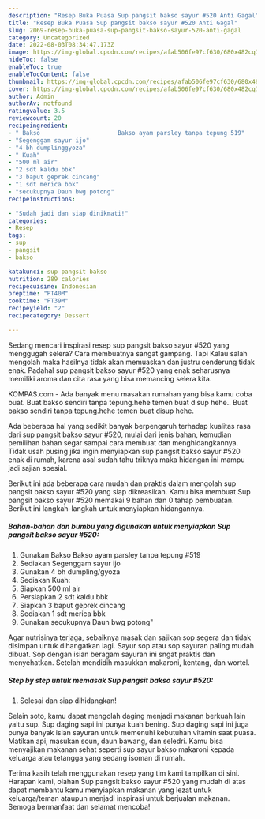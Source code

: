 ```yaml
---
description: "Resep Buka Puasa Sup pangsit bakso sayur #520 Anti Gagal"
title: "Resep Buka Puasa Sup pangsit bakso sayur #520 Anti Gagal"
slug: 2069-resep-buka-puasa-sup-pangsit-bakso-sayur-520-anti-gagal
category: Uncategorized
date: 2022-08-03T08:34:47.173Z
image: https://img-global.cpcdn.com/recipes/afab506fe97cf630/680x482cq70/sup-pangsit-bakso-sayur-520-foto-resep-utama.jpg
hideToc: false
enableToc: true
enableTocContent: false
thumbnail: https://img-global.cpcdn.com/recipes/afab506fe97cf630/680x482cq70/sup-pangsit-bakso-sayur-520-foto-resep-utama.jpg
cover: https://img-global.cpcdn.com/recipes/afab506fe97cf630/680x482cq70/sup-pangsit-bakso-sayur-520-foto-resep-utama.jpg
author: Admin
authorAv: notfound
ratingvalue: 3.5
reviewcount: 20
recipeingredient:
- " Bakso                      Bakso ayam parsley tanpa tepung 519"
- "Segenggam sayur ijo"
- "4 bh dumplinggyoza"
- " Kuah"
- "500 ml air"
- "2 sdt kaldu bbk"
- "3 baput geprek cincang"
- "1 sdt merica bbk"
- "secukupnya Daun bwg potong"
recipeinstructions:

- "Sudah jadi dan siap dinikmati!"
categories:
- Resep
tags:
- sup
- pangsit
- bakso

katakunci: sup pangsit bakso 
nutrition: 289 calories
recipecuisine: Indonesian
preptime: "PT40M"
cooktime: "PT39M"
recipeyield: "2"
recipecategory: Dessert

---
```



Sedang mencari inspirasi resep sup pangsit bakso sayur #520 yang menggugah selera? Cara membuatnya sangat gampang. Tapi Kalau salah mengolah maka hasilnya tidak akan memuaskan dan justru cenderung tidak enak. Padahal sup pangsit bakso sayur #520 yang enak seharusnya memiliki aroma dan cita rasa yang bisa memancing selera kita.


KOMPAS.com - Ada banyak menu masakan rumahan yang bisa kamu coba buat. Buat bakso sendiri tanpa tepung.hehe temen buat disup hehe.. Buat bakso sendiri tanpa tepung.hehe temen buat disup hehe.

Ada beberapa hal yang sedikit banyak berpengaruh terhadap kualitas rasa dari sup pangsit bakso sayur #520, mulai dari jenis bahan, kemudian pemilihan bahan segar sampai cara membuat dan menghidangkannya. Tidak usah pusing jika ingin menyiapkan sup pangsit bakso sayur #520 enak di rumah, karena asal sudah tahu triknya maka hidangan ini mampu jadi sajian spesial.


Berikut ini ada beberapa cara mudah dan praktis dalam mengolah sup pangsit bakso sayur #520 yang siap dikreasikan. Kamu bisa membuat Sup pangsit bakso sayur #520 memakai 9 bahan dan 0 tahap pembuatan. Berikut ini langkah-langkah untuk menyiapkan hidangannya.

<!--inarticleads1-->

##### Bahan-bahan dan bumbu yang digunakan untuk menyiapkan Sup pangsit bakso sayur #520:

1. Gunakan  Bakso                      Bakso ayam parsley tanpa tepung #519
1. Sediakan Segenggam sayur ijo
1. Gunakan 4 bh dumpling/gyoza
1. Sediakan  Kuah:
1. Siapkan 500 ml air
1. Persiapkan 2 sdt kaldu bbk
1. Siapkan 3 baput geprek cincang
1. Sediakan 1 sdt merica bbk
1. Gunakan secukupnya Daun bwg potong&#34;


Agar nutrisinya terjaga, sebaiknya masak dan sajikan sop segera dan tidak disimpan untuk dihangatkan lagi. Sayur sop atau sop sayuran paling mudah dibuat. Sop dengan isian beragam sayuran ini sngat praktis dan menyehatkan. Setelah mendidih masukkan makaroni, kentang, dan wortel. 

<!--inarticleads2-->

##### Step by step untuk memasak Sup pangsit bakso sayur #520:


1. Selesai dan siap dihidangkan!

Selain soto, kamu dapat mengolah daging menjadi makanan berkuah lain yaitu sup. Sup daging sapi ini punya kuah bening. Sup daging sapi ini juga punya banyak isian sayuran untuk memenuhi kebutuhan vitamin saat puasa. Matikan api, masukan soun, daun bawang, dan seledri. Kamu bisa menyajikan makanan sehat seperti sup sayur bakso makaroni kepada keluarga atau tetangga yang sedang isoman di rumah. 

Terima kasih telah menggunakan resep yang tim kami tampilkan di sini. Harapan kami, olahan Sup pangsit bakso sayur #520 yang mudah di atas dapat membantu kamu menyiapkan makanan yang lezat untuk keluarga/teman ataupun menjadi inspirasi untuk berjualan makanan. Semoga bermanfaat dan selamat mencoba!
